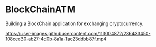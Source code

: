 # BlockChainATM
Building a BlockChain application for exchanging cryptocurrency.


https://user-images.githubusercontent.com/113004872/236433450-108cee30-ab27-4d0b-8a1a-1ac23ddbb87f.mp4

